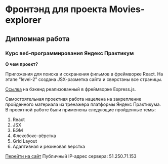 # Фронтэнд для проекта Movies-explorer 

## Дипломная работа

###  Курс веб-программирования Яндекс Практикум 

**О чем проект?** 

Приложения для поиска и сохранения фильмов в фреймворке React. На этапе "level-2" создана JSX-разметка сайта и сверстаны все страницы. 

[Ссылка](https://github.com/JuliaMacFiurst/movies-explorer-api) на бэкенд реализованный в фреймворке Express.js.

Самостоятельная проектная работа нацелена на закрепление пройденного материала из тренажера платформы Яндекс Практикума. В проектной работе были применены следующие пройденные темы: 

1. React
2. JSX
3. БЭМ
4. Флексбокс-вёрстка
5. Grid Layout
6. Адаптивная и резиновая верстка

[Перейти на сайт](https://movies-explorer.nomoredomains.sbs/)
Публичный IP-адрес сервера: 51.250.71.153

